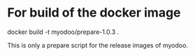 # For build of the docker image
docker build -t myodoo/prepare-1.0.3 .

This is only a prepare script for the release images of myodoo.